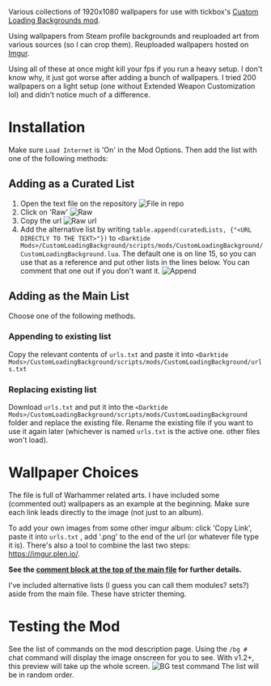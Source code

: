 Various collections of 1920x1080 wallpapers for use with tickbox's [Custom Loading Backgrounds mod](https://www.nexusmods.com/warhammer40kdarktide/mods/462).

Using wallpapers from Steam profile backgrounds and reuploaded art from various sources (so I can crop them). Reuploaded wallpapers hosted on [Imgur](https://imgur.com/a/custom-loading-backgrounds-1920x1080-REhTk5C).

Using all of these at once might kill your fps if you run a heavy setup. I don't know why, it just got worse after adding a bunch of wallpapers. I tried 200 wallpapers on a light setup (one without Extended Weapon Customization lol) and didn't notice much of a difference.

# Installation
Make sure `Load Internet` is 'On' in the Mod Options. Then add the list with one of the following methods:

## Adding as a Curated List
1) Open the text file on the repository
![File in repo](https://github.com/user-attachments/assets/d3f54624-0bfe-41b7-8f91-0713f337d250)
2) Click on 'Raw'
![Raw](https://github.com/user-attachments/assets/3a170483-db37-431e-a08c-90f855ae8b81)
3) Copy the url
![Raw url](https://github.com/user-attachments/assets/38711640-3019-4c8d-ba6d-1a1d07bbaac0)
4) Add the alternative list by writing `table.append(curatedLists, {"<URL DIRECTLY TO THE TEXT>"})` to `<Darktide Mods>/CustomLoadingBackground/scripts/mods/CustomLoadingBackground/CustomLoadingBackground.lua`. The default one is on line 15, so you can use that as a reference and put other lists in the lines below. You can comment that one out if you don't want it.
![Append](https://github.com/user-attachments/assets/6432934b-3647-4562-adf9-70804cdb8ea7)

## Adding as the Main List
Choose one of the following methods.
### Appending to existing list
Copy the relevant contents of `urls.txt` and paste it into `<Darktide Mods>/CustomLoadingBackground/scripts/mods/CustomLoadingBackground/urls.txt`
### Replacing existing list
Download `urls.txt` and put it into the `<Darktide Mods>/CustomLoadingBackground/scripts/mods/CustomLoadingBackground` folder and replace the existing file. Rename the existing file if you want to use it again later (whichever is named `urls.txt` is the active one. other files won't load).

# Wallpaper Choices
The file is full of Warhammer related arts. I have included some (commented out) wallpapers as an example at the beginning. Make sure each link leads directly to the image (not just to an album).

To add your own images from some other imgur album: click 'Copy Link', paste it into `urls.txt` , add '.png' to the end of the url (or whatever file type it is). There's also a tool to combine the last two steps: https://imgur.plen.io/.

**See the [comment block at the top of the main file](https://github.com/Backup158/DarktideCustomLoadingBackgroundsList/blob/2c93ac5eb9068bb121d18a2b46a18a1e7b586b83/urls.txt#L3C1-L10C46) for further details.**

I've included alternative lists (I guess you can call them modules? sets?) aside from the main file. These have stricter theming.

# Testing the Mod
See the list of commands on the mod description page. Using the `/bg #` chat command will display the image onscreen for you to see. With v1.2+, this preview will take up the whole screen.
![BG test command](https://github.com/user-attachments/assets/5b0819a6-934b-4cdd-a36a-57c30b2c8fea)
The list will be in random order. 
